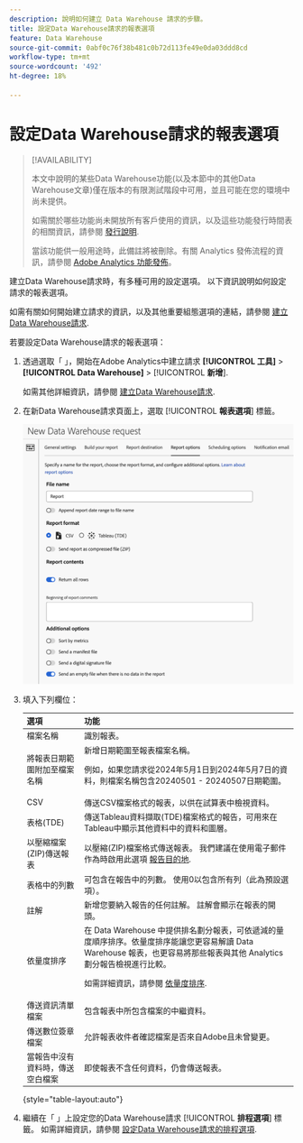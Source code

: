 ```yaml
---
description: 說明如何建立 Data Warehouse 請求的步驟。
title: 設定Data Warehouse請求的報表選項
feature: Data Warehouse
source-git-commit: 0abf0c76f38b481c0b72d113fe49e0da03ddd8cd
workflow-type: tm+mt
source-wordcount: '492'
ht-degree: 18%

---
```


# 設定Data Warehouse請求的報表選項

>[!AVAILABILITY]
>
>本文中說明的某些Data Warehouse功能(以及本節中的其他Data Warehouse文章)僅在版本的有限測試階段中可用，並且可能在您的環境中尚未提供。
>
>如需關於哪些功能尚未開放所有客戶使用的資訊，以及這些功能發行時間表的相關資訊，請參閱 [發行說明](/help/release-notes/latest.md).
>
>當該功能供一般用途時，此備註將被刪除。有關 Analytics 發佈流程的資訊，請參閱 [Adobe Analytics 功能發佈](/help/release-notes/releases.md)。

建立Data Warehouse請求時，有多種可用的設定選項。 以下資訊說明如何設定請求的報表選項。

如需有關如何開始建立請求的資訊，以及其他重要組態選項的連結，請參閱 [建立Data Warehouse請求](/help/export/data-warehouse/create-request/t-dw-create-request.md).

若要設定Data Warehouse請求的報表選項：

1. 透過選取「 」，開始在Adobe Analytics中建立請求 **[!UICONTROL 工具]** > **[!UICONTROL Data Warehouse]** > [!UICONTROL **新增**].

   如需其他詳細資訊，請參閱 [建立Data Warehouse請求](/help/export/data-warehouse/create-request/t-dw-create-request.md).

1. 在新Data Warehouse請求頁面上，選取 [!UICONTROL **報表選項**] 標籤。

   ![報表目的地索引標籤](assets/dw-report-options.png) <!-- update screenshot to include Sort by metrics -->

1. 填入下列欄位：

   | 選項 | 功能 |
   |---------|----------|
   | 檔案名稱 | 識別報表。 |
   | 將報表日期範圍附加至檔案名稱 | 新增日期範圍至報表檔案名稱。 <p>例如，如果您請求從2024年5月1日到2024年5月7日的資料，則檔案名稱包含20240501 - 20240507日期範圍。</p> |
   | CSV | 傳送CSV檔案格式的報表，以供在試算表中檢視資料。 |
   | 表格(TDE) | 傳送Tableau資料擷取(TDE)檔案格式的報告，可用來在Tableau中顯示其他資料中的資料和圖層。 |
   | 以壓縮檔案(ZIP)傳送報表 | 以壓縮(ZIP)檔案格式傳送報表。 我們建議在使用電子郵件作為時啟用此選項 [報告目的地](/help/export/data-warehouse/create-request/dw-request-report-destinations.md). |
   | 表格中的列數 | 可包含在報告中的列數。 使用0以包含所有列（此為預設選項）。 <!-- when would you want to limit the rows? To improve performance? Do we have recommendations? --> |
   | 註解 | 新增您要納入報告的任何註解。 註解會顯示在報表的開頭。 |
   | 依量度排序 | 在 Data Warehouse 中提供排名劃分報表，可依遞減的量度順序排序。依量度排序能讓您更容易解讀 Data Warehouse 報表，也更容易將那些報表與其他 Analytics 劃分報告檢視進行比較。<p>如需詳細資訊，請參閱 [依量度排序](/help/export/data-warehouse/sorting-by-metric.md).</p> |
   | 傳送資訊清單檔案 | 包含報表中所包含檔案的中繼資料。<!-- What kind of metadata is included in the manifest file? --> |
   | 傳送數位簽章檔案 | 允許報表收件者確認檔案是否來自Adobe且未曾變更。 |
   | 當報告中沒有資料時，傳送空白檔案 | 即使報表不含任何資料，仍會傳送報表。 |

   {style="table-layout:auto"}

1. 繼續在「 」上設定您的Data Warehouse請求 [!UICONTROL **排程選項**] 標籤。 如需詳細資訊，請參閱 [設定Data Warehouse請求的排程選項](/help/export/data-warehouse/create-request/dw-request-scheduling.md).